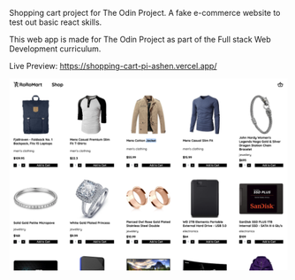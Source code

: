 Shopping cart project for The Odin Project.
A fake e-commerce website to test out basic react skills.

This web app is made for The Odin Project as part of the Full stack Web Development curriculum.

Live Preview: https://shopping-cart-pi-ashen.vercel.app/

![alt text](<assets/Screenshot 2024-09-02 at 15.22.32.png>)